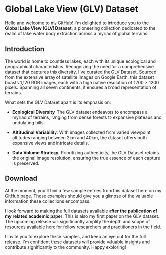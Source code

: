 # Global Lake View (GLV) Dataset

Hello and welcome to my GitHub! I'm delighted to introduce you to the **Global Lake View (GLV) Dataset**, a pioneering collection dedicated to the realm of lake water body extraction across a myriad of global terrains.

## Introduction

The world is home to countless lakes, each with its unique ecological and geographical characteristics. Recognizing the need for a comprehensive dataset that captures this diversity, I've curated the GLV Dataset. Sourced from the extensive array of satellite images on Google Earth, this dataset boasts 1,120 RGB images, each with a high native resolution of 1200 × 1200 pixels. Spanning all seven continents, it ensures a broad representation of terrains.

What sets the GLV Dataset apart is its emphasis on:

- **Ecological Diversity**: The GLV dataset endeavors to encompass a myriad of terrains, ranging from dense forests to expansive plateaus and undulating hills.

- **Altitudinal Variability**: With images collected from varied viewpoint altitudes ranging between 2km and 40km, the dataset offers both expansive views and intricate details.

- **Data Volume Strategy**: Prioritizing authenticity, the GLV Dataset retains the original image resolution, ensuring the true essence of each capture is preserved. 


## Download

At the moment, you'll find a few sample entries from this dataset here on my GitHub page. These examples should give you a glimpse of the valuable information these collections encompass. 

I look forward to making the full datasets available **after the publication of my related academic paper**. This is also my first paper on the GLV dataset. The upcoming release will significantly amplify the depth and scope of resources available here for fellow researchers and practitioners in the field.

I invite you to explore these samples, and keep an eye out for the full release. I'm confident these datasets will provide valuable insights and contribute significantly to the community. Happy exploring!